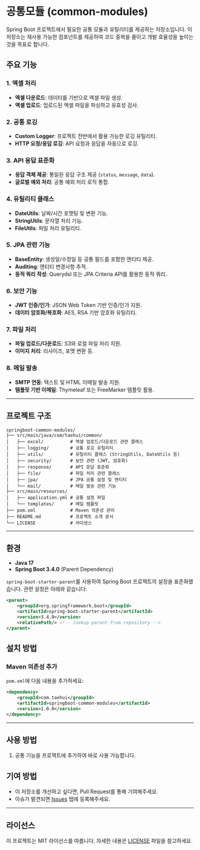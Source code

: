 # 공통모듈 (common-modules)

Spring Boot 프로젝트에서 필요한 공통 모듈과 유틸리티를 제공하는 저장소입니다. 이 저장소는 재사용 가능한 컴포넌트를 제공하여 코드 중복을 줄이고 개발 효율성을 높이는 것을 목표로 합니다.


## 주요 기능

### 1. **엑셀 처리**
- **엑셀 다운로드**: 데이터를 기반으로 엑셀 파일 생성.
- **엑셀 업로드**: 업로드된 엑셀 파일을 파싱하고 유효성 검사.

### 2. **공통 로깅**
- **Custom Logger**: 프로젝트 전반에서 활용 가능한 로깅 유틸리티.
- **HTTP 요청/응답 로깅**: API 요청과 응답을 자동으로 로깅.

### 3. **API 응답 표준화**
- **응답 객체 제공**: 통일된 응답 구조 제공 (`status`, `message`, `data`).
- **글로벌 예외 처리**: 공통 예외 처리 로직 통합.

### 4. **유틸리티 클래스**
- **DateUtils**: 날짜/시간 포맷팅 및 변환 기능.
- **StringUtils**: 문자열 처리 기능.
- **FileUtils**: 파일 처리 유틸리티.

### 5. **JPA 관련 기능**
- **BaseEntity**: 생성일/수정일 등 공통 필드를 포함한 엔티티 제공.
- **Auditing**: 엔티티 변경사항 추적.
- **동적 쿼리 작성**: Querydsl 또는 JPA Criteria API를 활용한 동적 쿼리.

### 6. **보안 기능**
- **JWT 인증/인가**: JSON Web Token 기반 인증/인가 지원.
- **데이터 암호화/복호화**: AES, RSA 기반 암호화 유틸리티.

### 7. **파일 처리**
- **파일 업로드/다운로드**: S3와 로컬 파일 처리 지원.
- **이미지 처리**: 리사이즈, 포맷 변환 등.

### 8. **메일 발송**
- **SMTP 연동**: 텍스트 및 HTML 이메일 발송 지원.
- **템플릿 기반 이메일**: Thymeleaf 또는 FreeMarker 템플릿 활용.

---

## 프로젝트 구조
```plaintext
springboot-common-modules/
├── src/main/java/com/taehui/common/
│   ├── excel/          # 엑셀 업로드/다운로드 관련 클래스
│   ├── logging/        # 공통 로깅 유틸리티
│   ├── utils/          # 유틸리티 클래스 (StringUtils, DateUtils 등)
│   ├── security/       # 보안 관련 (JWT, 암호화)
│   ├── response/       # API 응답 표준화
│   ├── file/           # 파일 처리 관련 클래스
│   ├── jpa/            # JPA 공통 설정 및 엔티티
│   └── mail/           # 메일 발송 관련 기능
├── src/main/resources/
│   ├── application.yml # 공통 설정 파일
│   └── templates/      # 메일 템플릿
├── pom.xml             # Maven 의존성 관리
├── README.md           # 프로젝트 소개 문서
└── LICENSE             # 라이센스
```
---

## 환경

- **Java 17**
- **Spring Boot 3.4.0** (Parent Dependency)

`spring-boot-starter-parent`를 사용하여 Spring Boot 프로젝트의 설정을 표준화했습니다. 관련 설정은 아래와 같습니다:

```xml
<parent>
    <groupId>org.springframework.boot</groupId>
    <artifactId>spring-boot-starter-parent</artifactId>
    <version>3.4.0</version>
    <relativePath/> <!-- lookup parent from repository -->
</parent>
```
## 설치 방법

### Maven 의존성 추가
`pom.xml`에 다음 내용을 추가하세요:
```xml
<dependency>
    <groupId>com.taehui</groupId>
    <artifactId>springboot-common-modules</artifactId>
    <version>1.0.0</version>
</dependency>
```

---

## 사용 방법

1. 공통 기능을 프로젝트에 추가하여 바로 사용 가능합니다.

## 기여 방법

- 이 저장소를 개선하고 싶다면, Pull Request를 통해 기여해주세요.
- 이슈가 발견되면 [Issues](https://github.com/taehui8260/springboot-common-modules/issues) 탭에 등록해주세요.

---

## 라이선스

이 프로젝트는 MIT 라이선스를 따릅니다. 자세한 내용은 [LICENSE](LICENSE) 파일을 참고하세요.
